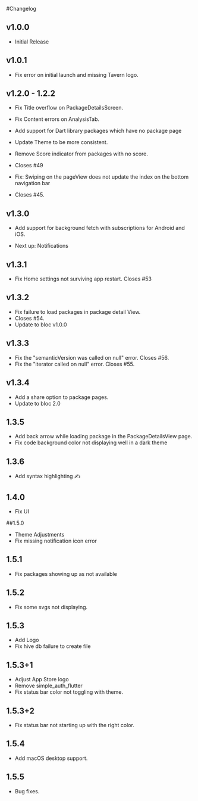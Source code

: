 #Changelog
## v1.0.0
- Initial Release

## v1.0.1
- Fix error on initial launch and missing Tavern logo.

## v1.2.0 - 1.2.2
- Fix Title overflow on PackageDetailsScreen. 

- Fix Content errors on AnalysisTab.

- Add support for Dart library packages which have no package page

- Update Theme to be more consistent.

- Remove Score indicator from packages with no score.
- Closes #49

- Fix: Swiping on the pageView does not update the index on the bottom navigation bar
- Closes #45.

## v1.3.0 
- Add support for background fetch with subscriptions for Android and iOS.

- Next up: Notifications

## v1.3.1
- Fix Home settings not surviving app restart. Closes #53
 
## v1.3.2

- Fix failure to load packages in package detail View.
- Closes #54.
- Update to bloc v1.0.0

## v1.3.3
- Fix the "semanticVersion was called on null" error. Closes #56.
- Fix the "iterator called on null" error. Closes #55.

## v1.3.4
- Add a share option to package pages.
- Update to bloc 2.0

## 1.3.5
- Add back arrow while loading package in the PackageDetailsView page.
- Fix code background color not displaying well in a dark theme

## 1.3.6

- Add syntax highlighting ✍️

## 1.4.0
- Fix UI 

##1.5.0
- Theme Adjustments
- Fix missing notification icon error

## 1.5.1
- Fix packages showing up as not available

## 1.5.2
- Fix some svgs not displaying.

## 1.5.3
- Add Logo
- Fix hive db failure to create file

## 1.5.3+1
- Adjust App Store logo
- Remove simple_auth_flutter
- Fix status bar color not toggling with theme.

## 1.5.3+2
- Fix status bar not starting up with the right color.

## 1.5.4
- Add macOS desktop support.

## 1.5.5
- Bug fixes.
